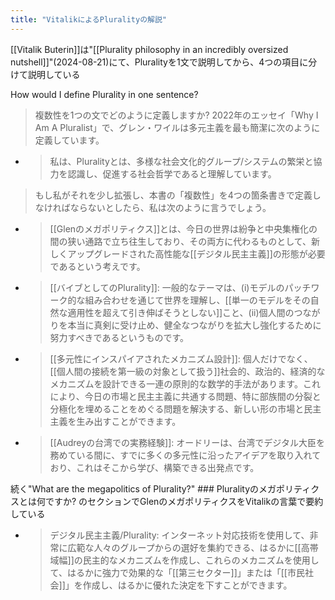 ```yaml
---
title: "VitalikによるPluralityの解説"
---
```


[[Vitalik Buterin]]は"[[Plurality philosophy in an incredibly oversized nutshell]]"(2024-08-21)にて、Pluralityを1文で説明してから、4つの項目に分けて説明している

How would I define Plurality in one sentence?
> 複数性を1つの文でどのように定義しますか?
> 2022年のエッセイ「Why I Am A Pluralist」で、グレン・ワイルは多元主義を最も簡潔に次のように定義しています。
- > 私は、Pluralityとは、多様な社会文化的グループ/システムの繁栄と協力を認識し、促進する社会哲学であると理解しています。

> もし私がそれを少し拡張し、本書の「複数性」を4つの箇条書きで定義しなければならないとしたら、私は次のように言うでしょう。
- > [[Glenのメガポリティクス]]とは、今日の世界は紛争と中央集権化の間の狭い通路で立ち往生しており、その両方に代わるものとして、新しくアップグレードされた高性能な[[デジタル民主主義]]の形態が必要であるという考えです。
- > [[バイブとしてのPlurality]]: 一般的なテーマは、(i)モデルのパッチワーク的な組み合わせを通じて世界を理解し、[[単一のモデルをその自然な適用性を超えて引き伸ばそうとしない]]こと、(ii)個人間のつながりを本当に真剣に受け止め、健全なつながりを拡大し強化するために努力すべきであるというものです。
- > [[多元性にインスパイアされたメカニズム設計]]: 個人だけでなく、[[個人間の接続を第一級の対象として扱う]]社会的、政治的、経済的なメカニズムを設計できる一連の原則的な数学的手法があります。これにより、今日の市場と民主主義に共通する問題、特に部族間の分裂と分極化を埋めることをめぐる問題を解決する、新しい形の市場と民主主義を生み出すことができます。
- > [[Audreyの台湾での実務経験]]: オードリーは、台湾でデジタル大臣を務めている間に、すでに多くの多元性に沿ったアイデアを取り入れており、これはそこから学び、構築できる出発点です。

続く"What are the megapolitics of Plurality?" ### Pluralityのメガポリティクスとは何ですか?
 のセクションでGlenのメガポリティクスをVitalikの言葉で要約している
- > デジタル民主主義/Plurality: インターネット対応技術を使用して、非常に広範な人々のグループからの選好を集約できる、はるかに[[高帯域幅]]の民主的なメカニズムを作成し、これらのメカニズムを使用して、はるかに強力で効果的な「[[第三セクター]]」または「[[市民社会]]」を作成し、はるかに優れた決定を下すことができます。
